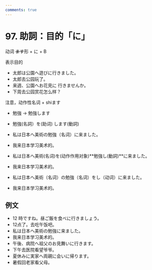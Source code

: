 ```yaml
---
comments: true
---
```


# 97. 助詞：目的「に」

动词 ~~ます~~形 + に + B

表示目的

- 太郎は公園へ遊びに行きました。
- 太郎去公园玩了。
- 来週、公園へお花見に 行きませんか。
- 下周去公园赏花怎么样？

注意，动作性名词 + shiます

- 勉強 -> 勉強します
- 勉強(名詞）を(助词) します(動詞)

- 私は日本へ美術の勉強（名词）に来ました。
- 我来日本学习美术的。
- 私は日本へ美術(名词)を(动作作用对象)**勉強し(動詞)**に来ました。
- 我来日本学习美术的。
- 私は日本へ美術（名词）の勉強（名词）をし（动词）に来ました。
- 我来日本学习美术的。

## 例文

- 12 時ですね。昼ご飯を食べに行きましょう。
- 12点了。去吃午饭吧。
- 私は日本へ美術の勉強に来ました。
- 我来日本学习美术的。
- 午後、病院へ祖父のお見舞いに行きます。
- 下午去医院看望爷爷。
- 夏休みに実家へ両親に会いに帰ります。
- 暑假回老家看父母。
